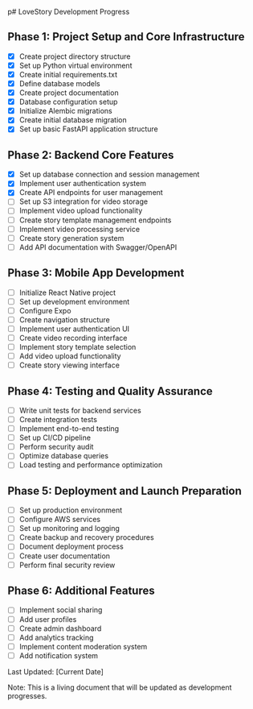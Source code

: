 p# LoveStory Development Progress

## Phase 1: Project Setup and Core Infrastructure
- [x] Create project directory structure
- [x] Set up Python virtual environment
- [x] Create initial requirements.txt
- [x] Define database models
- [x] Create project documentation
- [x] Database configuration setup
- [x] Initialize Alembic migrations
- [x] Create initial database migration
- [x] Set up basic FastAPI application structure

## Phase 2: Backend Core Features
- [x] Set up database connection and session management
- [x] Implement user authentication system
- [x] Create API endpoints for user management
- [ ] Set up S3 integration for video storage
- [ ] Implement video upload functionality
- [ ] Create story template management endpoints
- [ ] Implement video processing service
- [ ] Create story generation system
- [ ] Add API documentation with Swagger/OpenAPI

## Phase 3: Mobile App Development
- [ ] Initialize React Native project
- [ ] Set up development environment
- [ ] Configure Expo
- [ ] Create navigation structure
- [ ] Implement user authentication UI
- [ ] Create video recording interface
- [ ] Implement story template selection
- [ ] Add video upload functionality
- [ ] Create story viewing interface

## Phase 4: Testing and Quality Assurance
- [ ] Write unit tests for backend services
- [ ] Create integration tests
- [ ] Implement end-to-end testing
- [ ] Set up CI/CD pipeline
- [ ] Perform security audit
- [ ] Optimize database queries
- [ ] Load testing and performance optimization

## Phase 5: Deployment and Launch Preparation
- [ ] Set up production environment
- [ ] Configure AWS services
- [ ] Set up monitoring and logging
- [ ] Create backup and recovery procedures
- [ ] Document deployment process
- [ ] Create user documentation
- [ ] Perform final security review

## Phase 6: Additional Features
- [ ] Implement social sharing
- [ ] Add user profiles
- [ ] Create admin dashboard
- [ ] Add analytics tracking
- [ ] Implement content moderation system
- [ ] Add notification system

Last Updated: [Current Date]

Note: This is a living document that will be updated as development progresses. 